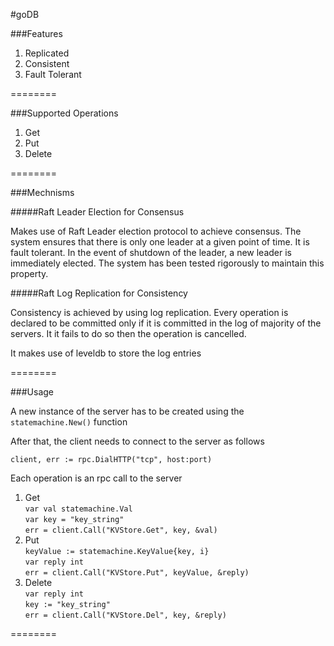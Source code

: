 #goDB

###Features

1. Replicated
2. Consistent
3. Fault Tolerant

========

###Supported Operations

1. Get
2. Put
3. Delete

========

###Mechnisms 

#####Raft Leader Election for Consensus

Makes use of Raft Leader election protocol to achieve consensus. The system ensures that there is only one leader at a given point of time. It is fault tolerant. In the event of shutdown of the leader, a new leader is immediately elected. The system has been tested rigorously to maintain this property.

#####Raft Log Replication for Consistency

Consistency is achieved by using log replication. Every operation is declared to be committed only if it is committed in the log of majority of the servers. It it fails to do so then the operation is cancelled.

It makes use of leveldb to store the log entries

========

###Usage

A new instance of the server has to be created using the <code>statemachine.New()</code> function

After that, the client needs to connect to the server as follows

<code>client, err := rpc.DialHTTP("tcp", host:port)</code>

Each operation is an rpc call to the server

1. Get  
    <code>var val statemachine.Val</code>  
		<code>var key = "key_string"</code>  
		<code>err = client.Call("KVStore.Get", key, &val)</code>  
2. Put   
    <code>keyValue := statemachine.KeyValue{key, i}</code>  
		<code>var reply int</code>  
		<code>err = client.Call("KVStore.Put", keyValue, &reply)</code>  
3. Delete  
    <code>var reply int</code>  
    <code>key := "key_string"</code>  
		<code>err = client.Call("KVStore.Del", key, &reply)</code>  

========
